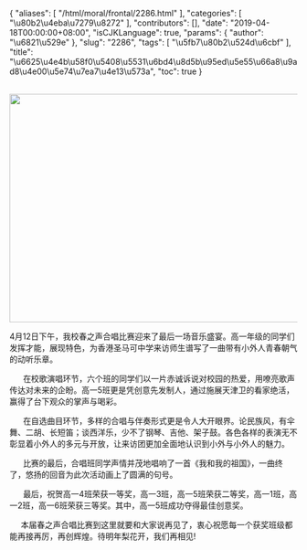 {
    "aliases": [
        "/html/moral/frontal/2286.html"
    ],
    "categories": [
        "\u80b2\u4eba\u7279\u8272"
    ],
    "contributors": [],
    "date": "2019-04-18T00:00:00+08:00",
    "isCJKLanguage": true,
    "params": {
        "author": "\u6821\u529e"
    },
    "slug": "2286",
    "tags": [
        "\u5fb7\u80b2\u524d\u6cbf"
    ],
    "title": "\u6625\u4e4b\u58f0\u5408\u5531\u6bd4\u8d5b\u95ed\u5e55\u66a8\u9ad8\u4e00\u5e74\u7ea7\u4e13\u573a",
    "toc": true
}

 
<img
    src="https://cdn.tfls.online/mirror/full/cf37f6387d6efe62654a76d748e46eadc949cae1.jpg"
    style="display:block;margin-left:auto;margin-right:auto;"
    decoding="async"
    fetchpriority="auto"
    loading="lazy"
    height="400"
    width="600"
/>




4月12日下午，我校春之声合唱比赛迎来了最后一场音乐盛宴。高一年级的同学们发挥才能，展现特色，为香港圣马可中学来访师生谱写了一曲带有小外人青春朝气的动听乐章。




      在校歌演唱环节，六个班的同学们以一片赤诚诉说对校园的热爱，用嘹亮歌声传达对未来的企盼。高一5班更是凭创意先发制人，通过施展天津卫的看家绝活，赢得了台下观众的掌声与喝彩。




      在自选曲目环节，多样的合唱与伴奏形式更是令人大开眼界。论民族风，有伞舞、二胡、长短笛；谈西洋乐，少不了钢琴、吉他、架子鼓。各色各样的表演无不彰显着小外人的多元与开放，让来访团更加全面地认识到小外与小外人的魅力。




      比赛的最后，合唱班同学声情并茂地唱响了一首《我和我的祖国》，一曲终了，悠扬的回音为此次活动画上了圆满的句号。




      最后，祝贺高一4班荣获一等奖，高一3班，高一5班荣获二等奖，高一1班，高一2班，高一6班荣获三等奖。其中，高一5班成功夺得最佳创意奖。




     本届春之声合唱比赛到这里就要和大家说再见了，衷心祝愿每一个获奖班级都能再接再厉，再创辉煌。待明年梨花开，我们再相见!



